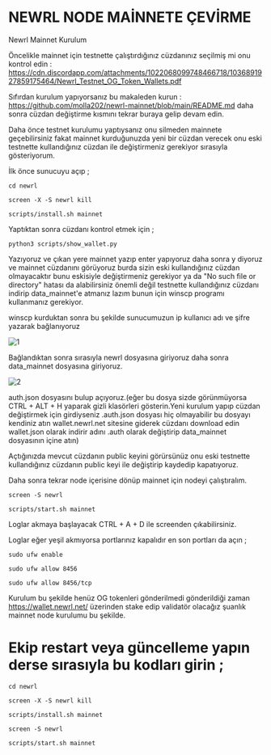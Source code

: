 # NEWRL NODE MAİNNETE ÇEVİRME

Newrl Mainnet Kurulum

Öncelikle mainnet için testnette çalıştırdığınız cüzdanınız seçilmiş mi onu kontrol edin : https://cdn.discordapp.com/attachments/1022068099748466718/1036891927859175464/Newrl_Testnet_OG_Token_Wallets.pdf




Sıfırdan kurulum yapıyorsanız bu makaleden kurun : https://github.com/molla202/newrl-mainnet/blob/main/README.md daha sonra cüzdan değiştirme kısmını tekrar buraya gelip devam edin.

Daha önce testnet kurulumu yaptıysanız onu silmeden mainnete geçebilirsiniz fakat mainnet kurduğunuzda yeni bir cüzdan verecek onu eski testnette kullandığınız cüzdan ile değiştirmeniz gerekiyor sırasıyla gösteriyorum.

İlk önce sunucuyu açıp ;
```
cd newrl
```
```
screen -X -S newrl kill
```
```
scripts/install.sh mainnet
```
Yaptıktan sonra cüzdanı kontrol etmek için ;
```
python3 scripts/show_wallet.py
```
Yazıyoruz ve çıkan yere mainnet yazıp enter yapıyoruz daha sonra y diyoruz ve mainnet cüzdanını görüyoruz burda sizin eski kullandığınız cüzdan olmayacaktır bunu eskisiyle değiştirmeniz gerekiyor ya da "No such file or directory" hatası da alabilirsiniz önemli değil testnette kullandığınız cüzdanı indirip data_mainnet'e atmanız lazım bunun için winscp programı kullanmanız gerekiyor.

winscp kurduktan sonra bu şekilde sunucumuzun ip kullanıcı adı ve şifre yazarak bağlanıyoruz

![1](https://user-images.githubusercontent.com/110679236/199261376-8bdea565-9145-44d9-b70f-cb73930a56ba.PNG)

Bağlandıktan sonra sırasıyla newrl dosyasına giriyoruz daha sonra data_mainnet dosyasına giriyoruz.

![2](https://user-images.githubusercontent.com/110679236/199261739-4c17c4d2-2de0-47b4-b4b1-85e55848f769.PNG)

auth.json dosyasını bulup açıyoruz.(eğer bu dosya sizde görünmüyorsa CTRL + ALT + H yaparak gizli klasörleri gösterin.Yeni kurulum yapıp cüzdan değiştirmek için girdiyseniz .auth.json dosyası hiç olmayabilir bu dosyayı kendiniz atın wallet.newrl.net sitesine giderek cüzdanı download edin wallet.json olarak indirir adını .auth olarak değiştirip data_mainnet dosyasının içine atın)

Açtığınızda mevcut cüzdanın public keyini görürsünüz onu eski testnette kullandığınız cüzdanın public keyi ile değiştirip kaydedip kapatıyoruz.

Daha sonra tekrar node içerisine dönüp mainnet için nodeyi çalıştıralım.
```
screen -S newrl
```
```
scripts/start.sh mainnet
```
Loglar akmaya başlayacak CTRL + A + D ile screenden çıkabilirsiniz.

Loglar eğer yeşil akmıyorsa portlarınız kapalıdır en son portları da açın ;
```
sudo ufw enable
```
```
sudo ufw allow 8456
```
```
sudo ufw allow 8456/tcp
```
Kurulum bu şekilde henüz OG tokenleri gönderilmedi gönderildiği zaman https://wallet.newrl.net/ üzerinden stake edip validatör olacağız şuanlık mainnet node kurulumu bu şekilde.




# Ekip restart veya güncelleme yapın derse sırasıyla bu kodları girin ;

```
cd newrl
```
```
screen -X -S newrl kill
```
```
scripts/install.sh mainnet
```
```
screen -S newrl
```
```
scripts/start.sh mainnet
```
